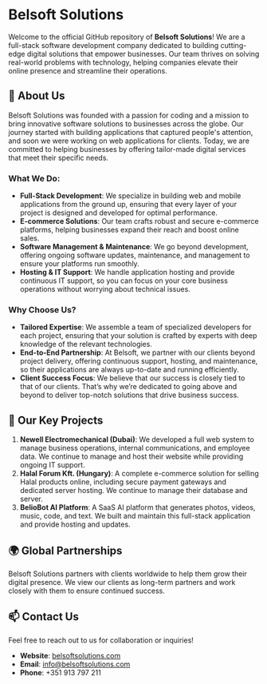 # Belsoft Solutions

Welcome to the official GitHub repository of **Belsoft Solutions**! We are a full-stack software development company dedicated to building cutting-edge digital solutions that empower businesses. Our team thrives on solving real-world problems with technology, helping companies elevate their online presence and streamline their operations.

## 🚀 About Us

Belsoft Solutions was founded with a passion for coding and a mission to bring innovative software solutions to businesses across the globe. Our journey started with building applications that captured people's attention, and soon we were working on web applications for clients. Today, we are committed to helping businesses by offering tailor-made digital services that meet their specific needs.

### What We Do:
- **Full-Stack Development**: We specialize in building web and mobile applications from the ground up, ensuring that every layer of your project is designed and developed for optimal performance.
- **E-commerce Solutions**: Our team crafts robust and secure e-commerce platforms, helping businesses expand their reach and boost online sales.
- **Software Management & Maintenance**: We go beyond development, offering ongoing software updates, maintenance, and management to ensure your platforms run smoothly.
- **Hosting & IT Support**: We handle application hosting and provide continuous IT support, so you can focus on your core business operations without worrying about technical issues.

### Why Choose Us?
- **Tailored Expertise**: We assemble a team of specialized developers for each project, ensuring that your solution is crafted by experts with deep knowledge of the relevant technologies.
- **End-to-End Partnership**: At Belsoft, we partner with our clients beyond project delivery, offering continuous support, hosting, and maintenance, so their applications are always up-to-date and running efficiently.
- **Client Success Focus**: We believe that our success is closely tied to that of our clients. That’s why we’re dedicated to going above and beyond to deliver top-notch solutions that drive business success.

## 🌟 Our Key Projects

1. **Newell Electromechanical (Dubai)**: We developed a full web system to manage business operations, internal communications, and employee data. We continue to manage and host their website while providing ongoing IT support.
2. **Halal Forum Kft. (Hungary)**: A complete e-commerce solution for selling Halal products online, including secure payment gateways and dedicated server hosting. We continue to manage their database and server.
3. **BelioBot AI Platform**: A SaaS AI platform that generates photos, videos, music, code, and text. We built and maintain this full-stack application and provide hosting and updates.

## 🌍 Global Partnerships

Belsoft Solutions partners with clients worldwide to help them grow their digital presence. We view our clients as long-term partners and work closely with them to ensure continued success.

## 📫 Contact Us

Feel free to reach out to us for collaboration or inquiries!

- **Website**: [belsoftsolutions.com](https://www.belsoftsolutions.com)
- **Email**: [info@belsoftsolutions.com](mailto:info@belsoftsolutions.com)
- **Phone**: +351 913 797 211
